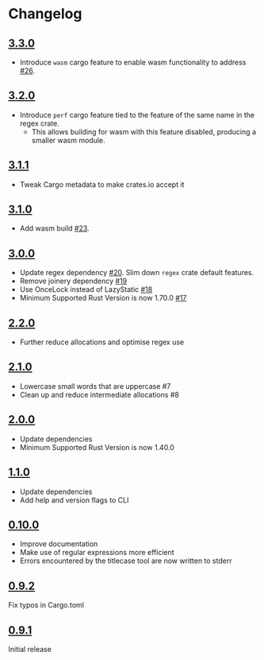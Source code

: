 Changelog
=========

## [3.3.0](https://github.com/wezm/titlecase/releases/tag/v3.3.0)

- Introduce `wasm` cargo feature to enable wasm functionality
  to address [#26](https://github.com/wezm/titlecase/issues/26).

## [3.2.0](https://github.com/wezm/titlecase/releases/tag/v3.2.0)

- Introduce `perf` cargo feature tied to the feature of the same
  name in the regex crate.
  - This allows building for wasm with this feature disabled,
    producing a smaller wasm module.

## [3.1.1](https://github.com/wezm/titlecase/releases/tag/v3.1.1)

- Tweak Cargo metadata to make crates.io accept it

## [3.1.0](https://github.com/wezm/titlecase/releases/tag/v3.1.0)

- Add wasm build [#23](https://github.com/wezm/titlecase/pull/23).

## [3.0.0](https://github.com/wezm/titlecase/releases/tag/v3.0.0)

- Update regex dependency [#20](https://github.com/wezm/titlecase/pull/20).
  Slim down `regex` crate default features.
- Remove joinery dependency [#19](https://github.com/wezm/titlecase/pull/19)
- Use OnceLock instead of LazyStatic [#18](https://github.com/wezm/titlecase/pull/18)
- Minimum Supported Rust Version is now 1.70.0 [#17](https://github.com/wezm/titlecase/pull/17)

## [2.2.0](https://github.com/wezm/titlecase/releases/tag/v2.2.0)

- Further reduce allocations and optimise regex use

## [2.1.0](https://github.com/wezm/titlecase/releases/tag/v2.1.0)

- Lowercase small words that are uppercase #7
- Clean up and reduce intermediate allocations #8

## [2.0.0](https://github.com/wezm/titlecase/releases/tag/v2.0.0)

- Update dependencies
- Minimum Supported Rust Version is now 1.40.0

## [1.1.0](https://github.com/wezm/titlecase/releases/tag/v1.1.0)

- Update dependencies
- Add help and version flags to CLI

## [0.10.0](https://github.com/wezm/titlecase/releases/tag/v0.10.0)

- Improve documentation
- Make use of regular expressions more efficient
- Errors encountered by the titlecase tool are now written to stderr

## [0.9.2](https://github.com/wezm/titlecase/releases/tag/v0.9.2)

Fix typos in Cargo.toml

## [0.9.1](https://github.com/wezm/titlecase/releases/tag/0.9.1)

Initial release

